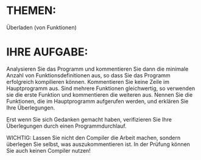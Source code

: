 # THEMEN:
Überladen (von Funktionen)

# IHRE AUFGABE:
Analysieren Sie das Programm und kommentieren Sie dann die minimale Anzahl von Funktionsdefinitionen aus, so dass Sie das Programm erfolgreich kompilieren können. Kommentieren Sie keine Zeile im Hauptprogramm aus. Sind mehrere Funktionen gleichwertig, so verwenden sie die erste Funktion und kommentieren die weiteren aus. Nennen Sie die Funktionen, die im Hauptprogramm aufgerufen werden, und erklären Sie Ihre Überlegungen.

Erst wenn Sie sich Gedanken gemacht haben, verifizieren Sie Ihre Überlegungen durch einen Programmdurchlauf.

WICHTIG: Lassen Sie nicht den Compiler die Arbeit machen, sondern überlegen Sie selbst, was auszukommentieren ist. In der Prüfung können Sie auch keinen Compiler nutzen!
